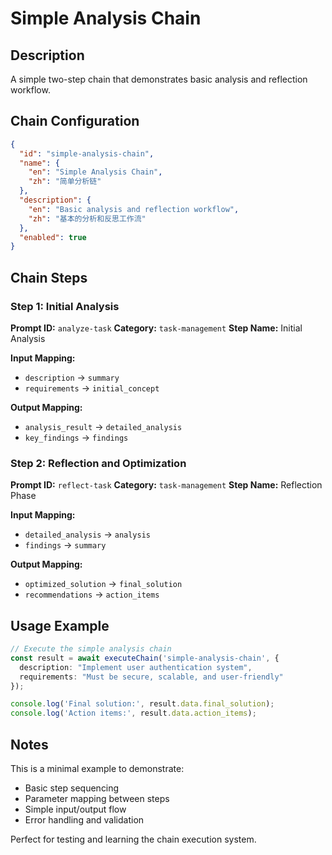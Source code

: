 # Simple Analysis Chain

## Description
A simple two-step chain that demonstrates basic analysis and reflection workflow.

## Chain Configuration
```json
{
  "id": "simple-analysis-chain",
  "name": {
    "en": "Simple Analysis Chain",
    "zh": "简单分析链"
  },
  "description": {
    "en": "Basic analysis and reflection workflow",
    "zh": "基本的分析和反思工作流"
  },
  "enabled": true
}
```

## Chain Steps

### Step 1: Initial Analysis
**Prompt ID:** `analyze-task`
**Category:** `task-management`
**Step Name:** Initial Analysis

**Input Mapping:**
- `description` → `summary`
- `requirements` → `initial_concept`

**Output Mapping:**
- `analysis_result` → `detailed_analysis`
- `key_findings` → `findings`

### Step 2: Reflection and Optimization
**Prompt ID:** `reflect-task`
**Category:** `task-management`
**Step Name:** Reflection Phase

**Input Mapping:**
- `detailed_analysis` → `analysis`
- `findings` → `summary`

**Output Mapping:**
- `optimized_solution` → `final_solution`
- `recommendations` → `action_items`

## Usage Example

```typescript
// Execute the simple analysis chain
const result = await executeChain('simple-analysis-chain', {
  description: "Implement user authentication system",
  requirements: "Must be secure, scalable, and user-friendly"
});

console.log('Final solution:', result.data.final_solution);
console.log('Action items:', result.data.action_items);
```

## Notes

This is a minimal example to demonstrate:
- Basic step sequencing
- Parameter mapping between steps
- Simple input/output flow
- Error handling and validation

Perfect for testing and learning the chain execution system.
